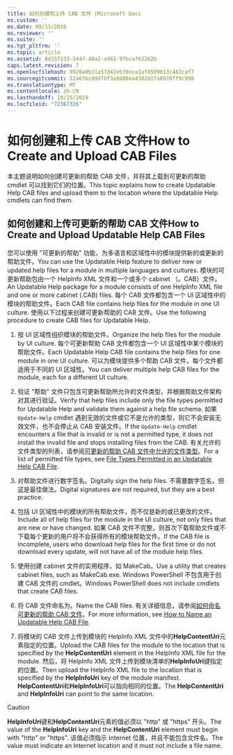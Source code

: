 ```yaml
---
title: 如何创建和上传 CAB 文件 |Microsoft Docs
ms.custom: ''
ms.date: 09/13/2016
ms.reviewer: ''
ms.suite: ''
ms.tgt_pltfrm: ''
ms.topic: article
ms.assetid: 8d35f233-5447-48a2-a961-9fbca763262b
caps.latest.revision: 7
ms.openlocfilehash: 9928a0b31a57d42eb39cea1af0509613c483caf7
ms.sourcegitcommit: 52a67bcd9d7bf3e8600ea4302d1fa8970ff9c998
ms.translationtype: MT
ms.contentlocale: zh-CN
ms.lasthandoff: 10/15/2019
ms.locfileid: "72367326"
---
```

# <a name="how-to-create-and-upload-cab-files"></a><span data-ttu-id="ebf63-102">如何创建和上传 CAB 文件</span><span class="sxs-lookup"><span data-stu-id="ebf63-102">How to Create and Upload CAB Files</span></span>

<span data-ttu-id="ebf63-103">本主题说明如何创建可更新的帮助 CAB 文件，并将其上载到可更新的帮助 cmdlet 可以找到它们的位置。</span><span class="sxs-lookup"><span data-stu-id="ebf63-103">This topic explains how to create Updatable Help CAB files and upload them to the location where the Updatable Help cmdlets can find them.</span></span>

## <a name="how-to-create-and-upload-updatable-help-cab-files"></a><span data-ttu-id="ebf63-104">如何创建和上传可更新的帮助 CAB 文件</span><span class="sxs-lookup"><span data-stu-id="ebf63-104">How to Create and Upload Updatable Help CAB Files</span></span>

<span data-ttu-id="ebf63-105">您可以使用 "可更新的帮助" 功能，为多语言和区域性中的模块提供新的或更新的帮助文件。</span><span class="sxs-lookup"><span data-stu-id="ebf63-105">You can use the Updatable Help feature to deliver new or updated help files for a module in multiple languages and cultures.</span></span> <span data-ttu-id="ebf63-106">模块的可更新帮助包由一个 HelpInfo XML 文件和一个或多个 cabinet （。CAB）文件。</span><span class="sxs-lookup"><span data-stu-id="ebf63-106">An Updatable Help package for a module consists of one HelpInfo XML file and one or more cabinet (.CAB) files.</span></span> <span data-ttu-id="ebf63-107">每个 CAB 文件都包含一个 UI 区域性中的模块的帮助文件。</span><span class="sxs-lookup"><span data-stu-id="ebf63-107">Each CAB file contains help files for the module in one UI culture.</span></span> <span data-ttu-id="ebf63-108">使用以下过程来创建可更新帮助的 CAB 文件。</span><span class="sxs-lookup"><span data-stu-id="ebf63-108">Use the following procedure to create CAB files for Updatable Help.</span></span>

1. <span data-ttu-id="ebf63-109">按 UI 区域性组织模块的帮助文件。</span><span class="sxs-lookup"><span data-stu-id="ebf63-109">Organize the help files for the module by UI culture.</span></span> <span data-ttu-id="ebf63-110">每个可更新帮助 CAB 文件都包含一个 UI 区域性中某个模块的帮助文件。</span><span class="sxs-lookup"><span data-stu-id="ebf63-110">Each Updatable Help CAB file contains the help files for one module in one UI culture.</span></span> <span data-ttu-id="ebf63-111">可以为模块提供多个帮助 CAB 文件，每个文件都适用于不同的 UI 区域性。</span><span class="sxs-lookup"><span data-stu-id="ebf63-111">You can deliver multiple help CAB files for the module, each for a different UI culture.</span></span>

2. <span data-ttu-id="ebf63-112">验证 "帮助" 文件只包含可更新帮助所允许的文件类型，并根据帮助文件架构对其进行验证。</span><span class="sxs-lookup"><span data-stu-id="ebf63-112">Verify that help files include only the file types permitted for Updatable Help and validate them against a help file schema.</span></span> <span data-ttu-id="ebf63-113">如果 `Update-Help` cmdlet 遇到无效的文件或它不是允许的类型，则它不会安装无效文件，也不会停止从 CAB 安装文件。</span><span class="sxs-lookup"><span data-stu-id="ebf63-113">If the `Update-Help` cmdlet encounters a file that is invalid or is not a permitted type, it does not install the invalid file and stops installing files from the CAB.</span></span> <span data-ttu-id="ebf63-114">有关允许的文件类型的列表，请参阅[可更新的帮助 CAB 文件中允许的文件类型](./file-types-permitted-in-an-updatable-help-cab-file.md)。</span><span class="sxs-lookup"><span data-stu-id="ebf63-114">For a list of permitted file types, see [File Types Permitted in an Updatable Help CAB File](./file-types-permitted-in-an-updatable-help-cab-file.md).</span></span>

3. <span data-ttu-id="ebf63-115">对帮助文件进行数字签名。</span><span class="sxs-lookup"><span data-stu-id="ebf63-115">Digitally sign the help files.</span></span> <span data-ttu-id="ebf63-116">不需要数字签名，但这是最佳做法。</span><span class="sxs-lookup"><span data-stu-id="ebf63-116">Digital signatures are not required, but they are a best practice.</span></span>

4. <span data-ttu-id="ebf63-117">包括 UI 区域性中的模块的所有帮助文件，而不仅是新的或已更改的文件。</span><span class="sxs-lookup"><span data-stu-id="ebf63-117">Include all of help files for the module in the UI culture, not only files that are new or have changed.</span></span> <span data-ttu-id="ebf63-118">如果 CAB 文件不完整，则首次下载帮助文件或不下载每个更新的用户将不会获得所有的模块帮助文件。</span><span class="sxs-lookup"><span data-stu-id="ebf63-118">If the CAB file is incomplete, users who download help files for the first time or do not download every update, will not have all of the module help files.</span></span>

5. <span data-ttu-id="ebf63-119">使用创建 cabinet 文件的实用程序，如 MakeCab。</span><span class="sxs-lookup"><span data-stu-id="ebf63-119">Use a utility that creates cabinet files, such as MakeCab.exe.</span></span> <span data-ttu-id="ebf63-120">Windows PowerShell 不包含用于创建 CAB 文件的 cmdlet。</span><span class="sxs-lookup"><span data-stu-id="ebf63-120">Windows PowerShell does not include cmdlets that create CAB files.</span></span>

6. <span data-ttu-id="ebf63-121">将 CAB 文件命名为。</span><span class="sxs-lookup"><span data-stu-id="ebf63-121">Name the CAB files.</span></span> <span data-ttu-id="ebf63-122">有关详细信息，请参阅[如何命名可更新的帮助 CAB 文件](./how-to-name-an-updatable-help-cab-file.md)。</span><span class="sxs-lookup"><span data-stu-id="ebf63-122">For more information, see [How to Name an Updatable Help CAB File](./how-to-name-an-updatable-help-cab-file.md).</span></span>

7. <span data-ttu-id="ebf63-123">将模块的 CAB 文件上传到模块的 HelpInfo XML 文件中的**HelpContentUri**元素指定的位置。</span><span class="sxs-lookup"><span data-stu-id="ebf63-123">Upload the CAB files for the module to the location that is specified by the **HelpContentUri** element in the HelpInfo XML file for the module.</span></span> <span data-ttu-id="ebf63-124">然后，将 HelpInfo XML 文件上传到模块清单的**HelpInfoUri**键指定的位置。</span><span class="sxs-lookup"><span data-stu-id="ebf63-124">Then upload the HelpInfo XML file to the location that is specified by the **HelpInfoUri** key of the module manifest.</span></span> <span data-ttu-id="ebf63-125">**HelpContentUri**和**HelpInfoUri**可以指向相同的位置。</span><span class="sxs-lookup"><span data-stu-id="ebf63-125">The **HelpContentUri** and **HelpInfoUri** can point to the same location.</span></span>

> [!CAUTION]
> <span data-ttu-id="ebf63-126">**HelpInfoUri**键和**HelpContentUri**元素的值必须以 "http" 或 "https" 开头。</span><span class="sxs-lookup"><span data-stu-id="ebf63-126">The value of the **HelpInfoUri** key and the **HelpContentUri** element must begin with "http" or "https".</span></span> <span data-ttu-id="ebf63-127">该值必须指示 Internet 位置，并且不能包含文件名。</span><span class="sxs-lookup"><span data-stu-id="ebf63-127">The value must indicate an Internet location and it must not include a file name.</span></span>